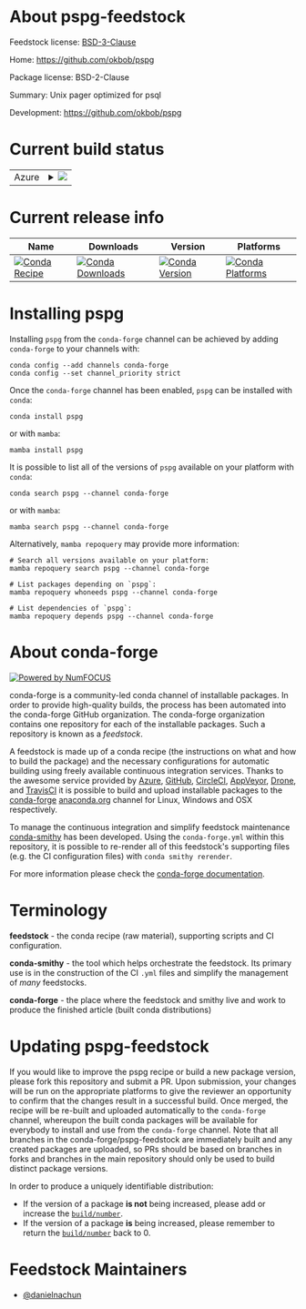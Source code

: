 About pspg-feedstock
====================

Feedstock license: [BSD-3-Clause](https://github.com/conda-forge/pspg-feedstock/blob/main/LICENSE.txt)

Home: https://github.com/okbob/pspg

Package license: BSD-2-Clause

Summary: Unix pager optimized for psql

Development: https://github.com/okbob/pspg

Current build status
====================


<table>
    
  <tr>
    <td>Azure</td>
    <td>
      <details>
        <summary>
          <a href="https://dev.azure.com/conda-forge/feedstock-builds/_build/latest?definitionId=25860&branchName=main">
            <img src="https://dev.azure.com/conda-forge/feedstock-builds/_apis/build/status/pspg-feedstock?branchName=main">
          </a>
        </summary>
        <table>
          <thead><tr><th>Variant</th><th>Status</th></tr></thead>
          <tbody><tr>
              <td>linux_64</td>
              <td>
                <a href="https://dev.azure.com/conda-forge/feedstock-builds/_build/latest?definitionId=25860&branchName=main">
                  <img src="https://dev.azure.com/conda-forge/feedstock-builds/_apis/build/status/pspg-feedstock?branchName=main&jobName=linux&configuration=linux%20linux_64_" alt="variant">
                </a>
              </td>
            </tr><tr>
              <td>linux_aarch64</td>
              <td>
                <a href="https://dev.azure.com/conda-forge/feedstock-builds/_build/latest?definitionId=25860&branchName=main">
                  <img src="https://dev.azure.com/conda-forge/feedstock-builds/_apis/build/status/pspg-feedstock?branchName=main&jobName=linux&configuration=linux%20linux_aarch64_" alt="variant">
                </a>
              </td>
            </tr><tr>
              <td>linux_ppc64le</td>
              <td>
                <a href="https://dev.azure.com/conda-forge/feedstock-builds/_build/latest?definitionId=25860&branchName=main">
                  <img src="https://dev.azure.com/conda-forge/feedstock-builds/_apis/build/status/pspg-feedstock?branchName=main&jobName=linux&configuration=linux%20linux_ppc64le_" alt="variant">
                </a>
              </td>
            </tr><tr>
              <td>osx_64</td>
              <td>
                <a href="https://dev.azure.com/conda-forge/feedstock-builds/_build/latest?definitionId=25860&branchName=main">
                  <img src="https://dev.azure.com/conda-forge/feedstock-builds/_apis/build/status/pspg-feedstock?branchName=main&jobName=osx&configuration=osx%20osx_64_" alt="variant">
                </a>
              </td>
            </tr><tr>
              <td>osx_arm64</td>
              <td>
                <a href="https://dev.azure.com/conda-forge/feedstock-builds/_build/latest?definitionId=25860&branchName=main">
                  <img src="https://dev.azure.com/conda-forge/feedstock-builds/_apis/build/status/pspg-feedstock?branchName=main&jobName=osx&configuration=osx%20osx_arm64_" alt="variant">
                </a>
              </td>
            </tr>
          </tbody>
        </table>
      </details>
    </td>
  </tr>
</table>

Current release info
====================

| Name | Downloads | Version | Platforms |
| --- | --- | --- | --- |
| [![Conda Recipe](https://img.shields.io/badge/recipe-pspg-green.svg)](https://anaconda.org/conda-forge/pspg) | [![Conda Downloads](https://img.shields.io/conda/dn/conda-forge/pspg.svg)](https://anaconda.org/conda-forge/pspg) | [![Conda Version](https://img.shields.io/conda/vn/conda-forge/pspg.svg)](https://anaconda.org/conda-forge/pspg) | [![Conda Platforms](https://img.shields.io/conda/pn/conda-forge/pspg.svg)](https://anaconda.org/conda-forge/pspg) |

Installing pspg
===============

Installing `pspg` from the `conda-forge` channel can be achieved by adding `conda-forge` to your channels with:

```
conda config --add channels conda-forge
conda config --set channel_priority strict
```

Once the `conda-forge` channel has been enabled, `pspg` can be installed with `conda`:

```
conda install pspg
```

or with `mamba`:

```
mamba install pspg
```

It is possible to list all of the versions of `pspg` available on your platform with `conda`:

```
conda search pspg --channel conda-forge
```

or with `mamba`:

```
mamba search pspg --channel conda-forge
```

Alternatively, `mamba repoquery` may provide more information:

```
# Search all versions available on your platform:
mamba repoquery search pspg --channel conda-forge

# List packages depending on `pspg`:
mamba repoquery whoneeds pspg --channel conda-forge

# List dependencies of `pspg`:
mamba repoquery depends pspg --channel conda-forge
```


About conda-forge
=================

[![Powered by
NumFOCUS](https://img.shields.io/badge/powered%20by-NumFOCUS-orange.svg?style=flat&colorA=E1523D&colorB=007D8A)](https://numfocus.org)

conda-forge is a community-led conda channel of installable packages.
In order to provide high-quality builds, the process has been automated into the
conda-forge GitHub organization. The conda-forge organization contains one repository
for each of the installable packages. Such a repository is known as a *feedstock*.

A feedstock is made up of a conda recipe (the instructions on what and how to build
the package) and the necessary configurations for automatic building using freely
available continuous integration services. Thanks to the awesome service provided by
[Azure](https://azure.microsoft.com/en-us/services/devops/), [GitHub](https://github.com/),
[CircleCI](https://circleci.com/), [AppVeyor](https://www.appveyor.com/),
[Drone](https://cloud.drone.io/welcome), and [TravisCI](https://travis-ci.com/)
it is possible to build and upload installable packages to the
[conda-forge](https://anaconda.org/conda-forge) [anaconda.org](https://anaconda.org/)
channel for Linux, Windows and OSX respectively.

To manage the continuous integration and simplify feedstock maintenance
[conda-smithy](https://github.com/conda-forge/conda-smithy) has been developed.
Using the ``conda-forge.yml`` within this repository, it is possible to re-render all of
this feedstock's supporting files (e.g. the CI configuration files) with ``conda smithy rerender``.

For more information please check the [conda-forge documentation](https://conda-forge.org/docs/).

Terminology
===========

**feedstock** - the conda recipe (raw material), supporting scripts and CI configuration.

**conda-smithy** - the tool which helps orchestrate the feedstock.
                   Its primary use is in the construction of the CI ``.yml`` files
                   and simplify the management of *many* feedstocks.

**conda-forge** - the place where the feedstock and smithy live and work to
                  produce the finished article (built conda distributions)


Updating pspg-feedstock
=======================

If you would like to improve the pspg recipe or build a new
package version, please fork this repository and submit a PR. Upon submission,
your changes will be run on the appropriate platforms to give the reviewer an
opportunity to confirm that the changes result in a successful build. Once
merged, the recipe will be re-built and uploaded automatically to the
`conda-forge` channel, whereupon the built conda packages will be available for
everybody to install and use from the `conda-forge` channel.
Note that all branches in the conda-forge/pspg-feedstock are
immediately built and any created packages are uploaded, so PRs should be based
on branches in forks and branches in the main repository should only be used to
build distinct package versions.

In order to produce a uniquely identifiable distribution:
 * If the version of a package **is not** being increased, please add or increase
   the [``build/number``](https://docs.conda.io/projects/conda-build/en/latest/resources/define-metadata.html#build-number-and-string).
 * If the version of a package **is** being increased, please remember to return
   the [``build/number``](https://docs.conda.io/projects/conda-build/en/latest/resources/define-metadata.html#build-number-and-string)
   back to 0.

Feedstock Maintainers
=====================

* [@danielnachun](https://github.com/danielnachun/)

